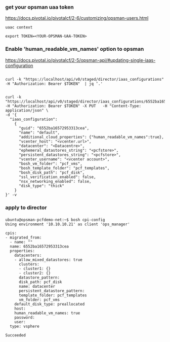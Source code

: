 


### get your opsman uaa token
https://docs.pivotal.io/pivotalcf/2-6/customizing/opsman-users.html
```
uaac context

export TOKEN=<YOUR-OPSMAN-UAA-TOKEN>

```

### Enable 'human_readable_vm_names' option to opsman
https://docs.pivotal.io/pivotalcf/2-5/opsman-api/#updating-single-iaas-configuration
```

curl -k "https://localhost/api/v0/staged/director/iaas_configurations" -H "Authorization: Bearer $TOKEN"  | jq ‘.'


curl -k "https://localhost/api/v0/staged/director/iaas_configurations/6552ba16572953313cea" -H "Authorization: Bearer $TOKEN" -X PUT   -H "Content-Type: application/json" \
-d '{
  "iaas_configuration":
    {
      "guid": "6552ba16572953313cea",
      "name": "default",
      "additional_cloud_properties": {"human_readable_vm_names":true},
      "vcenter_host": "<vcenter.url>",
      "datacenter": "<Datacentre>",
      "ephemeral_datastores_string": "<pcfstore>",
      "persistent_datastores_string": "<pcfstore>",
      "vcenter_username": "<vcenter account>",
      "bosh_vm_folder": "pcf_vms",
      "bosh_template_folder": "pcf_templates",
      "bosh_disk_path": "pcf_disk",
      "ssl_verification_enabled": false,
      "nsx_networking_enabled": false,
      "disk_type": "thick"
    }
}' -v

```

### apply to director


###

```
ubuntu@opsman-pcfdemo-net:~$ bosh cpi-config
Using environment '10.10.10.21' as client 'ops_manager'

cpis:
- migrated_from:
  - name: ""
  name: 6552ba16572953313cea
  properties:
    datacenters:
    - allow_mixed_datastores: true
      clusters:
      - cluster1: {}
      - cluster2: {}
      datastore_pattern:  
      disk_path: pcf_disk
      name: datacenter
      persistent_datastore_pattern:  
      template_folder: pcf_templates
      vm_folder: pcf_vms
    default_disk_type: preallocated
    host:  
    human_readable_vm_names: true
    password:  
    user: 
  type: vsphere

Succeeded
```
